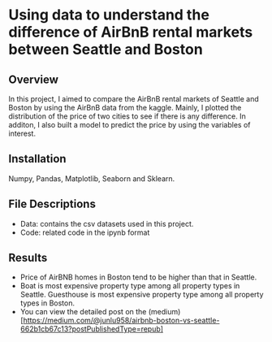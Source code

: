 # Using data to understand the difference of AirBnB rental markets between Seattle and Boston
## Overview
In this project, I aimed to compare the AirBnB rental markets of Seattle and Boston by using the AirBnB data from the kaggle. Mainly, I plotted the distribution of the price of two cities to see if there is any difference. In additon, I also built a model to predict the price by using the variables of interest.
## Installation
Numpy, Pandas, Matplotlib, Seaborn and Sklearn.
## File Descriptions
* Data: contains the csv datasets used in this project.
* Code: related code in the ipynb format
## Results
* Price of AirBNB homes in Boston tend to be higher than that in Seattle.
* Boat is most expensive property type among all property types in Seattle. Guesthouse is most expensive property type among all property types in Boston.
* You can view the detailed post on the (medium)[https://medium.com/@junlu958/airbnb-boston-vs-seattle-662b1cb67c13?postPublishedType=repub] 
